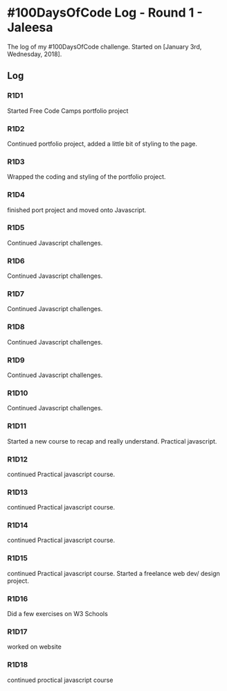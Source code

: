 # #100DaysOfCode Log - Round 1 - Jaleesa

The log of my #100DaysOfCode challenge. Started on [January 3rd, Wednesday, 2018].

## Log

### R1D1
Started Free Code Camps portfolio project  

### R1D2
Continued portfolio project, added a little bit of styling to the page.

### R1D3
Wrapped the coding and styling of the portfolio project.

### R1D4
finished port project and moved onto Javascript.

### R1D5
Continued Javascript challenges.

### R1D6
Continued Javascript challenges.

### R1D7
Continued Javascript challenges.

### R1D8
Continued Javascript challenges.

### R1D9
Continued Javascript challenges.

### R1D10
Continued Javascript challenges.

### R1D11
Started a new course to recap and really understand. Practical javascript.

### R1D12
continued Practical javascript course.

### R1D13
continued Practical javascript course.

### R1D14
continued Practical javascript course.

### R1D15
continued Practical javascript course. Started a freelance web dev/ design project.

### R1D16
Did a few exercises on W3 Schools

### R1D17
worked on website 

### R1D18
continued proctical javascript course
